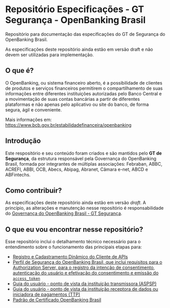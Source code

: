 # Repositório Especificações - GT Segurança - OpenBanking Brasil

Repositório para documentação das especificações do GT de Segurança do OpenBanking Brasil.

As especificações deste repositório ainda estão em versão draft e não devem ser utilizadas para implementação.

## O que é?

O OpenBanking, ou sistema financeiro aberto, é a possibilidade de clientes de produtos e serviços financeiros permitirem o compartilhamento de suas informações entre diferentes instituições autorizadas pelo Banco Central e a movimentação de suas contas bancárias a partir de diferentes plataformas e não apenas pelo aplicativo ou site do banco, de forma segura, ágil e conveniente.

Mais informações em: <https://www.bcb.gov.br/estabilidadefinanceira/openbanking>

## Introdução

Este respositório e seu conteúdo foram criados e são mantidos pelo **GT de Segurança**, da estrutura responsável pela Governança do OpenBanking Brasil, formada por integrantes de múltiplas associações: Febraban, ABBC, ACREFI, ABBI, OCB, Abecs, Abipag, Abranet, Câmara e-net, ABCD e ABFintechs.

## Como contribuir?

As especificações deste repositório ainda estão em versão *draft*. A princípio, as alterações e manutenção nesse repositório é responsabilidade do [Governança do OpenBanking Brasil - GT Segurança](mailto:gt-seguranca@openbankingbr.org).

## O que eu vou encontrar nesse repositório?

Esse repositório inclui o detalhamento técnico necessário para o entendimento sobre o funcionamento das principais etapas para:
 - [Registro e Cadastramento Dinâmico do Cliente de APIs](https://openbanking-brasil.github.io/specs-seguranca/open-banking-brasil-dynamic-client-registration-1_ID1.html)
 - [Perfil de Segurança do OpenBanking Brasil, que inclui requisitos para o Authorization Server, para o registro da intenção de consentimento, autenticação do usuário e efetivação do consentimento e emissão do `access_token`](https://openbanking-brasil.github.io/specs-seguranca/open-banking-brasil-financial-api-1_ID1.html)
 - [Guia do usuário - ponto de vista da instituição transmissora (ASPSP)](https://openbanking-brasil.github.io/specs-seguranca/aspsp-user-guide.html)
 - [Guia do usuário - ponto de vista da instituição receptora de dados ou iniciadora de pagamentos (TTP)](https://openbanking-brasil.github.io/specs-seguranca/tpp-user-guide.html)
 - [Padrão de Certificado OpenBanking Brasil](https://openbanking-brasil.github.io/specs-seguranca/open-banking-brasil-ICP-certificate-guide.pdf)

